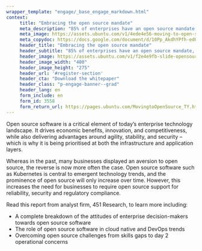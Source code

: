 ```yaml
---
wrapper_template: "engage/_base_engage_markdown.html"
context:
     title: "Embracing the open source mandate"
     meta_description: "85% of enterprises have an open source mandate, preference or are exploring"
     meta_image: https://assets.ubuntu.com/v1/4ede4e56-moving-to-open-source-meta.png
     meta_copydoc: https://docs.google.com/document/d/10Pp_AkdhYPfh-edQCq9HngRKVEMUfOCP39E3P5_VXpo/edit
     header_title: "Embracing the open source mandate"
     header_subtitle: "85% of enterprises have an open source mandate, preference or are exploring"
     header_image: https://assets.ubuntu.com/v1/f2e4e9fb-slide-opensource.svg
     header_image_width: "400"
     header_image_height: "275"
     header_url: '#register-section'
     header_cta: "Download the whitepaper"
     header_class: "p-engage-banner--grad"
     header_lang: en
     form_include: en
     form_id: 3558
     form_return_url: https://pages.ubuntu.com/MovingtoOpenSource_TY.html
---
```


Open source software is a critical element of today’s enterprise technology landscape. It drives economic benefits, innovation, and competitiveness, while also delivering advantages around agility, stability, and security – which is why it is being prioritised at both the infrastructure and application layers.

Whereas in the past, many businesses displayed an aversion to open source, the reverse is now more often the case. Open source software such as Kubernetes is central to emergent technology trends, and the prominence of open source will only increase over time. However, this increases the need for businesses to require open source support for reliability, security and regulatory compliance.

Read this report from analyst firm, 451 Research, to learn more including:

<ul class="p-list">
  <li class="p-list__item is-ticked">A complete breakdown of the attitudes of enterprise decision-makers towards open source software</li>
  <li class="p-list__item is-ticked">The role of open source software in cloud native and DevOps trends</li>
  <li class="p-list__item is-ticked">Overcoming open source challenges from skills gaps to day 2 operational concerns</li>
</ul>
